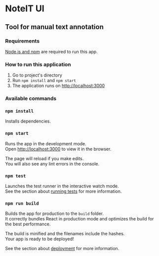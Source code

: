 # NoteIT UI
## Tool for manual text annotation

### Requirements

[Node.js and npm](https://www.npmjs.com/get-npm) are required to run this app.

### How to run this application

1. Go to project's directory
2. Run `npm install` and `npm start`
3. The application runs on [http://localhost:3000](http://localhost:3000)

### Available commands

### `npm install`

Installs dependencies.

### `npm start`

Runs the app in the development mode.<br>
Open [http://localhost:3000](http://localhost:3000) to view it in the browser.

The page will reload if you make edits.<br>
You will also see any lint errors in the console.

### `npm test`

Launches the test runner in the interactive watch mode.<br>
See the section about [running tests](https://facebook.github.io/create-react-app/docs/running-tests) for more information.

### `npm run build`

Builds the app for production to the `build` folder.<br>
It correctly bundles React in production mode and optimizes the build for the best performance.

The build is minified and the filenames include the hashes.<br>
Your app is ready to be deployed!

See the section about [deployment](https://facebook.github.io/create-react-app/docs/deployment) for more information.
